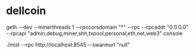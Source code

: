 # dellcoin

geth --dev --minerthreads 1 --rpccorsdomain "*" --rpc --rpcaddr "0.0.0.0" --rpcapi "admin,debug,miner,shh,txpool,personal,eth,net,web3" console

./mist --rpc http://localhost:8545  --swarmurl "null"

